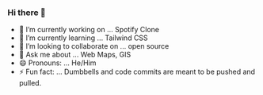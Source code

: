### Hi there 👋

- 🔭 I’m currently working on ... Spotify Clone
- 🌱 I’m currently learning ... Tailwind CSS
- 👯 I’m looking to collaborate on ... open source
- 💬 Ask me about ... Web Maps, GIS
- 😄 Pronouns: ... He/Him
- ⚡ Fun fact: ... Dumbbells and code commits are meant to be pushed and pulled.

